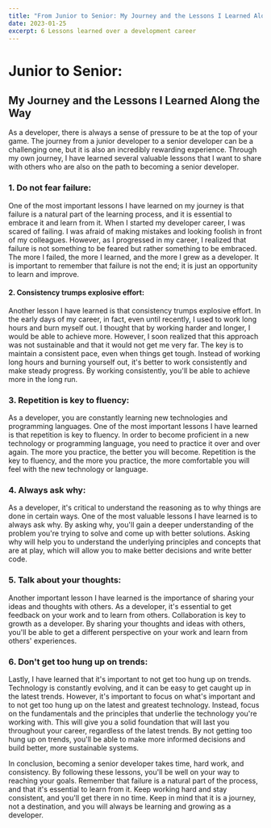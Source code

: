 ```yaml
---
title: "From Junior to Senior: My Journey and the Lessons I Learned Along the Way"
date: 2023-01-25
excerpt: 6 Lessons learned over a development career
---
```


# Junior to Senior: 
## My Journey and the Lessons I Learned Along the Way

As a developer, there is always a sense of pressure to be at the top of your game. The journey from a junior developer to a senior developer can be a challenging one, but it is also an incredibly rewarding experience. Through my own journey, I have learned several valuable lessons that I want to share with others who are also on the path to becoming a senior developer.

### 1.  Do not fear failure: 
One of the most important lessons I have learned on my journey is that failure is a natural part of the learning process, and it is essential to embrace it and learn from it. When I started my developer career, I was scared of failing. I was afraid of making mistakes and looking foolish in front of my colleagues. However, as I progressed in my career, I realized that failure is not something to be feared but rather something to be embraced. The more I failed, the more I learned, and the more I grew as a developer. It is important to remember that failure is not the end; it is just an opportunity to learn and improve.

#### 2. Consistency trumps explosive effort: 
Another lesson I have learned is that consistency trumps explosive effort. In the early days of my career, in fact, even until recently, I used to work long hours and burn myself out. I thought that by working harder and longer, I would be able to achieve more. However, I soon realized that this approach was not sustainable and that it would not get me very far. The key is to maintain a consistent pace, even when things get tough. Instead of working long hours and burning yourself out, it's better to work consistently and make steady progress. By working consistently, you'll be able to achieve more in the long run.

### 3. Repetition is key to fluency: 
As a developer, you are constantly learning new technologies and programming languages. One of the most important lessons I have learned is that repetition is key to fluency. In order to become proficient in a new technology or programming language, you need to practice it over and over again. The more you practice, the better you will become. Repetition is the key to fluency, and the more you practice, the more comfortable you will feel with the new technology or language.

### 4. Always ask why:
As a developer, it's critical to understand the reasoning as to why things are done in certain ways. One of the most valuable lessons I have learned is to always ask why. By asking why, you'll gain a deeper understanding of the problem you're trying to solve and come up with better solutions. Asking why will help you to understand the underlying principles and concepts that are at play, which will allow you to make better decisions and write better code.

### 5. Talk about your thoughts: 
Another important lesson I have learned is the importance of sharing your ideas and thoughts with others. As a developer, it's essential to get feedback on your work and to learn from others. Collaboration is key to growth as a developer. By sharing your thoughts and ideas with others, you'll be able to get a different perspective on your work and learn from others' experiences.

### 6. Don't get too hung up on trends: 
Lastly, I have learned that it's important to not get too hung up on trends. Technology is constantly evolving, and it can be easy to get caught up in the latest trends. However, it's important to focus on what's important and to not get too hung up on the latest and greatest technology. Instead, focus on the fundamentals and the principles that underlie the technology you're working with. This will give you a solid foundation that will last you throughout your career, regardless of the latest trends. By not getting too hung up on trends, you'll be able to make more informed decisions and build better, more sustainable systems.

In conclusion, becoming a senior developer takes time, hard work, and consistency. By following these lessons, you'll be well on your way to reaching your goals. Remember that failure is a natural part of the process, and that it's essential to learn from it. Keep working hard and stay consistent, and you'll get there in no time. Keep in mind that it is a journey, not a destination, and you will always be learning and growing as a developer.